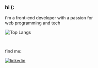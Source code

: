 <h3 align="left">
hi (:
</h3>

<p align="left"> 
 i'm a front-end developer with a passion for<br> web programming and tech
 </p>
 
![Top Langs](https://github-readme-stats.vercel.app/api/top-langs/?username=mwises&theme=tokyonight)

<br>

<p align="left">
 find me:
</p>

 <div align="left">
  <!--<a href="https://www.instagram.com/moisescruz_/" target="_blank" rel="external"> <img src="https://img.shields.io/badge/-Instagram-1C1C1C?style=for-the-badge&logo=Instagram&logoColor=blueviolet&link=https://www.instagram.com/moisescruz_//%3E" alt="instagram"></a>-->
  <a href="http://www.linkedin.com/in/moises-cruz-04531521b/" target="_blank" rel="external"> <img src="https://img.shields.io/badge/LinkedIn-1C1C1C?style=for-the-badge&logo=linkedin&logoColor=blueviolet" alt="linkedin"></a>


</div>
